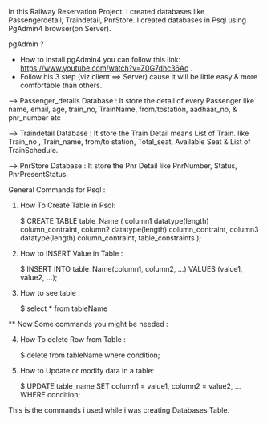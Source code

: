 In this Railway Reservation Project. I created  databases like Passengerdetail, Traindetail, PnrStore.
I created databases in Psql using PgAdmin4 browser(on Server).

pgAdmin ?

 * How to install pgAdmin4 you can follow this link: https://www.youtube.com/watch?v=Z0G7dhc36Ao  . 
 * Follow his 3 step (viz client ==> Server) cause it will be little easy & more comfortable than others.




--> Passenger_details Database : It store the detail of every Passenger like name, email, age, train_no, TrainName,
                               from/tostation, aadhaar_no, & pnr_number etc 


--> Traindetail Database : It store the Train Detail means List of Train.  like Train_no , Train_name, 
                           from/to station, Total_seat, Available Seat & List of TrainSchedule.

                
-->  PnrStore Database : It store the Pnr Detail like PnrNumber, Status, PnrPresentStatus.


General Commands for Psql :

1) How To Create Table in Psql:

     $ CREATE TABLE table_Name (
        column1 datatype(length) column_contraint,
        column2 datatype(length) column_contraint,
        column3 datatype(length) column_contraint,
        table_constraints
        );

2) How to INSERT Value in Table :

     $ INSERT INTO table_Name(column1, column2, …)
       VALUES (value1, value2, …);


3) How to see table :

     $ select * from tableName


** Now Some commands you might be needed :

4) How To delete Row from Table :

    $ delete from tableName
    where condition;

5) How to Update or modify data in a table:

    $ UPDATE table_name
      SET column1 = value1,
      column2 = value2,
      ...
      WHERE condition;

This is the commands i used while i was creating Databases Table. 
    

